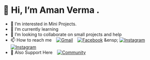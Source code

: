 # 👋 Hi, I’m Aman Verma .
- 👀 I’m interested in Mini Projects.
- 🌱 I’m currently learning
- 💞️ I’m looking to collaborate on small projects and help 
- 📫 How to reach me &ensp; [![Gmail](https://img.shields.io/badge/email-EA4335?style=for-the-badge&logo=Gmail&logoColor=white)](mailto:amanverma.yt@gmail.com)
  &ensp; [![Facebook](https://img.shields.io/badge/facebook-0A66C2?style=for-the-badge&logo=facebook&logoColor=white)]([https://www.facebook.com/](https://www.facebook.com/amanverma2908/))
  &ensp; [![Instagram](https://img.shields.io/badge/instagram-E4405F?style=for-the-badge&logo=instagram&logoColor=white)](https://www.instagram.com/aman.verma_29/)
   &ensp; [![Instagram](https://img.shields.io/badge/twitter-1DA1F2?style=for-the-badge&logo=twitter&logoColor=white)](https://twitter.com/midnightcoder/)
- 🤵 Also Support Here  &ensp; [![Community](https://img.shields.io/badge/linktree-39E09B?style=for-the-badge&logo=linktree&logoColor=white)](https://twitter.com/midnightcoder/)
  


<!---
amanverma2908/amanverma2908 is a ✨ special ✨ repository because its `README.md` (this file) appears on your GitHub profile.
You can click the Preview link to take a look at your changes.
--->

